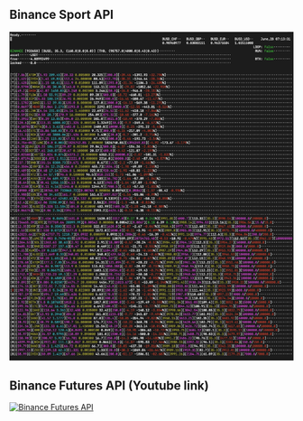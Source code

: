 ## Binance Sport API
![ScreenShot](spot.png "SPOT Screen Shot")

## Binance Futures API (Youtube link)
[![Binance Futures API](http://img.youtube.com/vi/WHD9E1GWorE/0.jpg)](https://youtu.be/WHD9E1GWorE "Binance Futures API")
